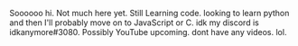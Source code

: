 Soooooo hi. Not much here yet. Still Learning code.
looking to learn python and then I'll probably move on to JavaScript or C. idk
my discord is idkanymore#3080. Possibly YouTube upcoming. dont have any videos. lol.

